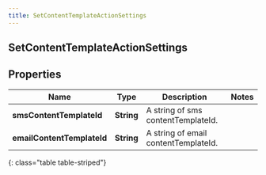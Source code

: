```yaml
---
title: SetContentTemplateActionSettings
---
```

## SetContentTemplateActionSettings


## Properties

| Name | Type | Description | Notes |
| ------------ | ------------- | ------------- | ------------- |
| **smsContentTemplateId** | <!----><!---->**String**<!----> | A string of sms contentTemplateId. |  |
| **emailContentTemplateId** | <!----><!---->**String**<!----> | A string of email contentTemplateId. |  |
{: class="table table-striped"}



